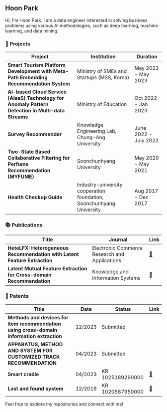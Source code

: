 ## Hoon Park
Hi, I'm Hoon Park. I am a data engineer interested in solving business problems using various AI methodologies, such as deep learning, machine learning, and data mining.

### 💼 Projects
| **Project**                                                                                         | **Institution**                                             | **Duration**             |
|-----------------------------------------------------------------------------------------------------|-------------------------------------------------------------|--------------------------|
| **Smart Tourism Platform Development with Meta-Path Embedding Recommendation System**               | Ministry of SMEs and Startups (MSS, Korea)                  | May 2022 - May 2023      |
| **AI-based Cloud Service (AlaaS) Technology for Anomaly Pattern Detection in Multi-data Streams**   | Ministry of Education                                       | Oct 2022 - Jan 2023      |
| **Survey Recommender**                                                                              | Knowledge Engineering Lab, Chung-Ang University             | June 2022 - July 2022    |
| **Two-State Based Collaborative Filtering for Perfume Recommendation (MYFUME)**                     | Soonchunhyang University                                    | May 2020 - May 2021      |
| **Health Checkup Guide**                                                                            | Industry-university cooperation foundation, Soonchunhyang University | Aug 2017 - Dec 2017      |

### 📚 Publications
| **Title**                                                                            | **Journal**                                  | **Link**                                                                                   |
|--------------------------------------------------------------------------------------|----------------------------------------------|-------------------------------------------------------------------------------------------|
| **HeteLFX: Heterogeneous Recommendation with Latent Feature Extraction**             | Electronic Commerce Research and Applications | [🔗](https://doi.org/10.1016/j.elerap.2024.101419)                                       |
| **Latent Mutual Feature Extraction for Cross-domain Recommendation**                 | Knowledge and Information Systems            | [🔗](https://doi.org/10.1007/s10115-024-02065-y)                                          |

### 📜 Patents
| **Title**                                                                          | **Date**       | **Status**  | **Link**                        |
|------------------------------------------------------------------------------------|----------------|-------------|---------------------------------|
| **Methods and devices for item recommendation using cross-domain information extraction** | 12/2023       | Submitted   |                                 |
| **APPARATUS, METHOD AND SYSTEM FOR CUSTOMIZED TRACK RECOMMENDATION**                | 04/2023       | Submitted   |                                 |
| **Smart cradle**                                                                    | 04/2023       | KR 1025189290000 | [🔗](http://www.patentlink.com) |
| **Lost and found system**                                                           | 12/2019       | KR 1020587950000 | [🔗](http://www.patentlink.com) |

Feel free to explore my repositories and connect with me!
